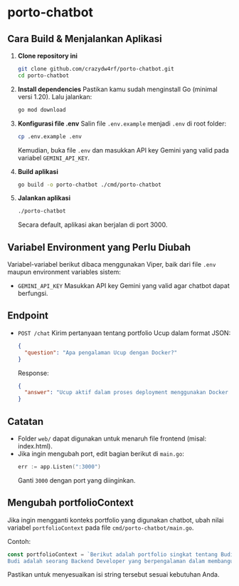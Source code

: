 # porto-chatbot

## Cara Build & Menjalankan Aplikasi

1. **Clone repository ini**
   ```bash
   git clone github.com/crazydw4rf/porto-chatbot.git
   cd porto-chatbot
   ```

2. **Install dependencies**
   Pastikan kamu sudah menginstall Go (minimal versi 1.20).
   Lalu jalankan:
   ```bash
   go mod download
   ```

3. **Konfigurasi file .env**
   Salin file `.env.example` menjadi `.env` di root folder:
   ```bash
   cp .env.example .env
   ```
    Kemudian, buka file `.env` dan masukkan API key Gemini yang valid pada variabel `GEMINI_API_KEY`.

4. **Build aplikasi**
   ```bash
   go build -o porto-chatbot ./cmd/porto-chatbot
   ```

5. **Jalankan aplikasi**
   ```bash
   ./porto-chatbot
   ```
   Secara default, aplikasi akan berjalan di port 3000.

## Variabel Environment yang Perlu Diubah

Variabel-variabel berikut dibaca menggunakan Viper, baik dari file `.env` maupun environment variables sistem:

- `GEMINI_API_KEY`
  Masukkan API key Gemini yang valid agar chatbot dapat berfungsi.

## Endpoint

- `POST /chat`
  Kirim pertanyaan tentang portfolio Ucup dalam format JSON:
  ```json
  {
    "question": "Apa pengalaman Ucup dengan Docker?"
  }
  ```
  Response:
  ```json
  {
    "answer": "Ucup aktif dalam proses deployment menggunakan Docker dan CI/CD pipeline dengan GitHub Actions..."
  }
  ```

## Catatan

- Folder `web/` dapat digunakan untuk menaruh file frontend (misal: index.html).
- Jika ingin mengubah port, edit bagian berikut di `main.go`:
  ```go
  err := app.Listen(":3000")
  ```
  Ganti `3000` dengan port yang diinginkan.

## Mengubah portfolioContext

Jika ingin mengganti konteks portfolio yang digunakan chatbot, ubah nilai variabel `portfolioContext` pada file `cmd/porto-chatbot/main.go`.

Contoh:
```go
const portfolioContext = `Berikut adalah portfolio singkat tentang Budi:
Budi adalah seorang Backend Developer yang berpengalaman dalam membangun API dengan Go dan PostgreSQL...`
```
Pastikan untuk menyesuaikan isi string tersebut sesuai kebutuhan Anda.
